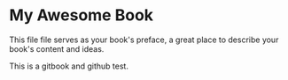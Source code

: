 # My Awesome Book

This file file serves as your book's preface, a great place to describe your book's content and ideas.

This is a gitbook and github test.


